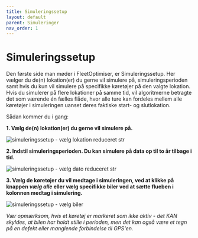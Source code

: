 ```yaml
---
title: Simuleringssetup
layout: default
parent: Simuleringer
nav_order: 1
---
```


# Simuleringssetup #
Den første side man møder i FleetOptimiser, er Simuleringssetup. Her vælger du de(n) lokation(er) du gerne vil simulere på, simuleringsperioden samt hvis du kun vil simulere på specifikke køretøjer på den valgte lokation. Hvis du simulerer på flere lokationer på samme tid, vil algoritmerne betragte det som værende én fælles flåde, hvor alle ture kan fordeles mellem alle køretøjer i simuleringen uanset deres faktiske start- og slutlokation.

Sådan kommer du i gang:

__1. Vælg de(n) lokation(er) du gerne vil simulere på.__

![simuleringssetup - vælg lokation reduceret str](https://github.com/user-attachments/assets/b1ff8fa2-7ead-49fb-aa02-7a431ed0b4de)

__2. Indstil simuleringsperioden. Du kan simulere på data op til to år tilbage i tid.__

![simuleringssetup - vælg dato reduceret str](https://github.com/user-attachments/assets/20a955b4-1890-49b3-ae2e-debf55865a6d)

__3. Vælg de køretøjer du vil medtage i simuleringen, ved at klikke på knappen *vælg alle* eller vælg specifikke biler ved at sætte flueben i kolonnen medtag i simulering.__

![simuleringssetup - vælg biler](https://github.com/user-attachments/assets/c543b0e2-a859-4c4f-8914-c03b59a6d9a1)

_Vær opmærksom, hvis et køretøj er markeret som *ikke aktiv* - det KAN skyldes, at bilen har holdt stille i perioden, men det kan også være et tegn på en defekt eller manglende forbindelse til GPS'en._

